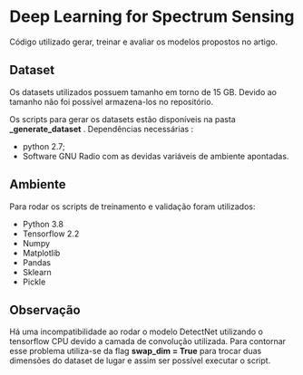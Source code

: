 # Deep Learning for Spectrum Sensing

Código utilizado gerar, treinar e avaliar os modelos propostos no artigo.

## Dataset

Os datasets utilizados possuem tamanho em torno de 15 GB. Devido ao tamanho não foi possível armazena-los no repositório. 

Os scripts para gerar os datasets estão disponíveis na pasta **_generate_dataset** . Dependências necessárias :

- python 2.7;
- Software GNU Radio com as devidas variáveis de ambiente apontadas.

## Ambiente

Para rodar os scripts de treinamento e validação foram utilizados:

- Python 3.8
- Tensorflow 2.2
- Numpy
- Matplotlib
- Pandas
- Sklearn
- Pickle

## Observação

Há uma incompatibilidade ao rodar o modelo DetectNet utilizando o tensorflow CPU devido a camada de convolução utilizada. Para contornar esse problema utiliza-se da flag **swap_dim = True** para trocar duas dimensões do dataset de lugar e assim ser possível executar o script.  
